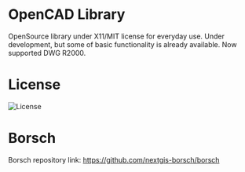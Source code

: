 # OpenCAD Library

OpenSource library under X11/MIT license for everyday use. Under development,
but some of basic functionality is already available.
Now supported DWG R2000. 

# License

![License](https://img.shields.io/badge/License-X11%2FMIT-blue.svg?maxAge=2592000)

# Borsch

Borsch repository link: https://github.com/nextgis-borsch/borsch
